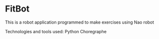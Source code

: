 # FitBot
 This is a robot application programmed to make exercises using Nao robot

Technologies and tools used:
Python
Choregraphe
